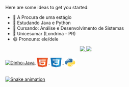 

Here are some ideas to get you started:

- 🔭 A Procura de uma estágio
- 🌱 Estudando Java e Python
- 📖 Cursando: Análise e Desenvolvimento de Sistemas
- 🏫 Unicesumar (Londrina - PR)
- 😄 Pronouns: ele/dele


<div align="center">
  <a href="https://github.com/dinhoshirae">
  <img height="180em" src="https://github-readme-stats.vercel.app/api?username=dinhoshirae&show_icons=true&theme=dracula&include_all_commits=true&count_private=true"/>
  <img height="180em" src="https://github-readme-stats.vercel.app/api/top-langs/?username=dinhoshirae&layout=compact&langs_count=7&theme=dracula"/>
</div>
<div style="display: inline_block"><br>
  <img align="center" alt="Dinho-Java" height="30" width="40" src="https://cdn.jsdelivr.net/gh/devicons/devicon/icons/java/java-plain-wordmark.svg"/>
  <img align="center" alt="Dinho-HTML" height="30" width="40" src="https://raw.githubusercontent.com/devicons/devicon/master/icons/html5/html5-original.svg">
  <img align="center" alt="Dinho-CSS" height="30" width="40" src="https://raw.githubusercontent.com/devicons/devicon/master/icons/css3/css3-original.svg">
  <img align="center" alt="Dinho-Python" height="30" width="40" src="https://raw.githubusercontent.com/devicons/devicon/master/icons/python/python-original.svg">
</div>

 ##
  
  ![Snake animation](https://github.com/dinhoshirae/dinhoshirae/blob/output/github-contribution-grid-snake.svg)
